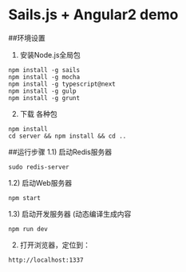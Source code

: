 # Sails.js + Angular2 demo

##环境设置

1) 安装Node.js全局包
```shell
npm install -g sails
npm install -g mocha
npm install -g typescript@next
npm install -g gulp
npm install -g grunt
```

2) 下载 各种包
```shell
npm install
cd server && npm install && cd ..
```

##运行步骤
1.1) 启动Redis服务器
```shell
sudo redis-server
```

1.2) 启动Web服务器
```shell
npm start
```
1.3) 启动开发服务器 (动态编译生成内容
```shell
npm run dev
```

2) 打开浏览器，定位到：
```
http://localhost:1337
```